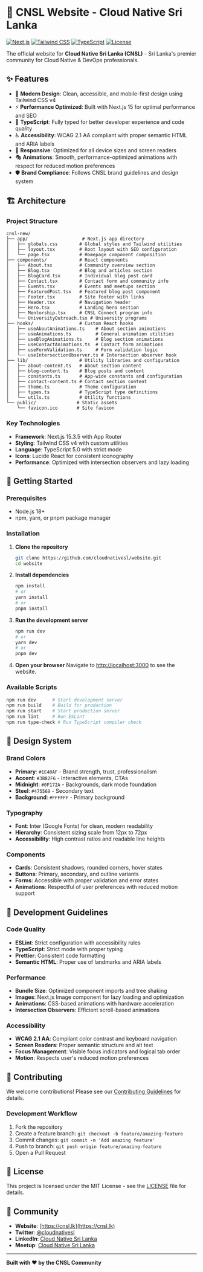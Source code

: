 # 🚀 CNSL Website - Cloud Native Sri Lanka

[![Next.js](https://img.shields.io/badge/Next.js-15.3.5-black)](https://nextjs.org/)
[![Tailwind CSS](https://img.shields.io/badge/Tailwind-4.0-blue)](https://tailwindcss.com/)
[![TypeScript](https://img.shields.io/badge/TypeScript-5.0-blue)](https://www.typescriptlang.org/)
[![License](https://img.shields.io/badge/License-MIT-green)](./LICENSE)

The official website for **Cloud Native Sri Lanka (CNSL)** - Sri Lanka's premier community for Cloud Native & DevOps professionals.

## ✨ Features

- 🎨 **Modern Design**: Clean, accessible, and mobile-first design using Tailwind CSS v4
- ⚡ **Performance Optimized**: Built with Next.js 15 for optimal performance and SEO
- 🔧 **TypeScript**: Fully typed for better developer experience and code quality
- ♿ **Accessibility**: WCAG 2.1 AA compliant with proper semantic HTML and ARIA labels
- 📱 **Responsive**: Optimized for all device sizes and screen readers
- 🎭 **Animations**: Smooth, performance-optimized animations with respect for reduced motion preferences
- 🛡️ **Brand Compliance**: Follows CNSL brand guidelines and design system

## 🏗️ Architecture

### Project Structure
```
cnsl-new/
├── app/                    # Next.js app directory
│   ├── globals.css        # Global styles and Tailwind utilities
│   ├── layout.tsx         # Root layout with SEO configuration
│   └── page.tsx           # Homepage component composition
├── components/            # React components
│   ├── About.tsx          # Community overview section
│   ├── Blog.tsx           # Blog and articles section
│   ├── BlogCard.tsx       # Individual blog post card
│   ├── Contact.tsx        # Contact form and community info
│   ├── Events.tsx         # Events and meetups section
│   ├── FeaturedPost.tsx   # Featured blog post component
│   ├── Footer.tsx         # Site footer with links
│   ├── Header.tsx         # Navigation header
│   ├── Hero.tsx           # Landing hero section
│   ├── Mentorship.tsx     # CNSL Connect program info
│   └── UniversityOutreach.tsx # University programs
├── hooks/                 # Custom React hooks
│   ├── useAboutAnimations.ts    # About section animations
│   ├── useAnimations.ts         # General animation utilities
│   ├── useBlogAnimations.ts     # Blog section animations
│   ├── useContactAnimations.ts  # Contact form animations
│   ├── useFormValidation.ts     # Form validation logic
│   └── useIntersectionObserver.ts # Intersection observer hook
├── lib/                   # Utility libraries and configuration
│   ├── about-content.ts   # About section content
│   ├── blog-content.ts    # Blog posts and content
│   ├── constants.ts       # App-wide constants and configuration
│   ├── contact-content.ts # Contact section content
│   ├── theme.ts           # Theme configuration
│   ├── types.ts           # TypeScript type definitions
│   └── utils.ts           # Utility functions
└── public/               # Static assets
    └── favicon.ico       # Site favicon
```

### Key Technologies

- **Framework**: Next.js 15.3.5 with App Router
- **Styling**: Tailwind CSS v4 with custom utilities
- **Language**: TypeScript 5.0 with strict mode
- **Icons**: Lucide React for consistent iconography
- **Performance**: Optimized with intersection observers and lazy loading

## 🚀 Getting Started

### Prerequisites

- Node.js 18+ 
- npm, yarn, or pnpm package manager

### Installation

1. **Clone the repository**
   ```bash
   git clone https://github.com/cloudnativesl/website.git
   cd website
   ```

2. **Install dependencies**
   ```bash
   npm install
   # or
   yarn install
   # or
   pnpm install
   ```

3. **Run the development server**
   ```bash
   npm run dev
   # or
   yarn dev
   # or
   pnpm dev
   ```

4. **Open your browser**
   Navigate to [http://localhost:3000](http://localhost:3000) to see the website.

### Available Scripts

```bash
npm run dev      # Start development server
npm run build    # Build for production
npm run start    # Start production server
npm run lint     # Run ESLint
npm run type-check # Run TypeScript compiler check
```

## 🎨 Design System

### Brand Colors
- **Primary**: `#1E40AF` - Brand strength, trust, professionalism
- **Accent**: `#3B82F6` - Interactive elements, CTAs
- **Midnight**: `#0F172A` - Backgrounds, dark mode foundation
- **Steel**: `#475569` - Secondary text
- **Background**: `#FFFFFF` - Primary background

### Typography
- **Font**: Inter (Google Fonts) for clean, modern readability
- **Hierarchy**: Consistent sizing scale from 12px to 72px
- **Accessibility**: High contrast ratios and readable line heights

### Components
- **Cards**: Consistent shadows, rounded corners, hover states
- **Buttons**: Primary, secondary, and outline variants
- **Forms**: Accessible with proper validation and error states
- **Animations**: Respectful of user preferences with reduced motion support

## 🔧 Development Guidelines

### Code Quality
- **ESLint**: Strict configuration with accessibility rules
- **TypeScript**: Strict mode with proper typing
- **Prettier**: Consistent code formatting
- **Semantic HTML**: Proper use of landmarks and ARIA labels

### Performance
- **Bundle Size**: Optimized component imports and tree shaking
- **Images**: Next.js Image component for lazy loading and optimization
- **Animations**: CSS-based animations with hardware acceleration
- **Intersection Observers**: Efficient scroll-based animations

### Accessibility
- **WCAG 2.1 AA**: Compliant color contrast and keyboard navigation
- **Screen Readers**: Proper semantic structure and alt text
- **Focus Management**: Visible focus indicators and logical tab order
- **Motion**: Respects user's reduced motion preferences

## 🤝 Contributing

We welcome contributions! Please see our [Contributing Guidelines](CONTRIBUTING.md) for details.

### Development Workflow
1. Fork the repository
2. Create a feature branch: `git checkout -b feature/amazing-feature`
3. Commit changes: `git commit -m 'Add amazing feature'`
4. Push to branch: `git push origin feature/amazing-feature`
5. Open a Pull Request

## 📄 License

This project is licensed under the MIT License - see the [LICENSE](LICENSE) file for details.

## 🌟 Community

- **Website**: [https://cnsl.lk](https://cnsl.lk)
- **Twitter**: [@cloudnativesl](https://twitter.com/cloudnativesl)
- **LinkedIn**: [Cloud Native Sri Lanka](https://www.linkedin.com/company/90470053/)
- **Meetup**: [Cloud Native Sri Lanka](https://www.meetup.com/cloud-native-sri-lanka/)

---

**Built with ❤️ by the CNSL Community**
